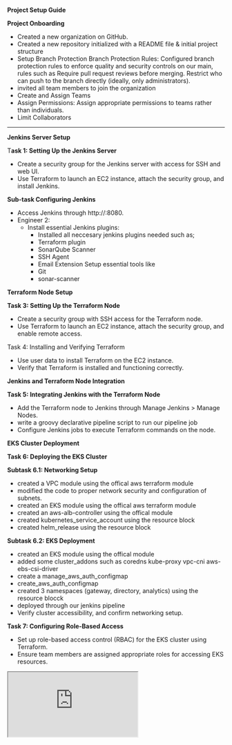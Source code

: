 

**Project Setup Guide**

**Project Onboarding**
- Created a new organization on GitHub.
- Created a new repository initialized with a README file & initial project structure
- Setup Branch Protection
  Branch Protection Rules: Configured branch protection rules to enforce quality and security controls on our main, rules such as
  Require pull request reviews before merging.
  Restrict who can push to the branch directly (ideally, only administrators).
- invited all team members to join the organization
- Create and Assign Teams
- Assign Permissions: Assign appropriate permissions to teams rather than individuals.
- Limit Collaborators
--------------------------------------------------------------------------------------------------------------------------------------
**Jenkins Server Setup**

T**ask 1: Setting Up the Jenkins Server**
  - Create a security group for the Jenkins server with access for SSH and web UI.
  - Use Terraform to launch an EC2 instance, attach the security group, and install Jenkins.

**Sub-task Configuring Jenkins**

  - Access Jenkins through http://<jenkins-public-ip>:8080.
- Engineer 2:
  - Install essential Jenkins plugins:
    - Installed all neccesary jenkins plugins needed  such as;
    - Terraform plugin
    - SonarQube Scanner
    - SSH Agent
    - Email Extension
  Setup essential tools like
    - Git
    - sonar-scanner

**Terraform Node Setup**

**Task 3: Setting Up the Terraform Node**
  - Create a security group with SSH access for the Terraform node.
  - Use Terraform to launch an EC2 instance, attach the security group, and enable remote access.

Task 4: Installing and Verifying Terraform
  - Use user data to install Terraform on the EC2 instance.
  - Verify that Terraform is installed and functioning correctly.

**Jenkins and Terraform Node Integration**

**Task 5: Integrating Jenkins with the Terraform Node**

  - Add the Terraform node to Jenkins through Manage Jenkins > Manage Nodes.
  - write a groovy declarative pipeline script to run our pipeline job 
  - Configure Jenkins jobs to execute Terraform commands on the node.

**EKS Cluster Deployment**

**Task 6: Deploying the EKS Cluster**

**Subtask 6.1: Networking Setup**

  - created a VPC module using the offical aws terraform module
  - modified the code to proper network security and configuration of subnets.
  - created an EKS module using the offical aws terraform module
  - created an aws-alb-controller using the offical module
  - created  kubernetes_service_account using the resource block
  - created helm_release using the resource block

**Subtask 6.2: EKS Deployment**

  - created an EKS module using the offical module
  - added some cluster_addons such as
    coredns 
    kube-proxy
    vpc-cni
    aws-ebs-csi-driver
  - create a manage_aws_auth_configmap
  - create_aws_auth_configmap
  - created 3 namespaces (gateway, directory, analytics) using the resource blocck
  - deployed through our jenkins pipeline
  - Verify cluster accessibility, and confirm networking setup.

**Task 7: Configuring Role-Based Access**

  - Set up role-based access control (RBAC) for the EKS cluster using Terraform.
  - Ensure team members are assigned appropriate roles for accessing EKS resources.

<iframe src="https://share.goodday.work/a27e42bf-a84f-40e4-a2f1-995b9ff8890e"></iframe>

